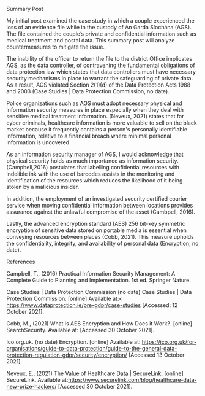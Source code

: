 Summary Post

My initial post examined the case study in which a couple experienced the loss of an evidence file while in the custody of An Garda Síochána (AGS). The file contained the couple’s private and confidential information such as medical treatment and postal data.  This summary post will analyze countermeasures to mitigate the issue.

The inability of the officer to return the file to the district Office implicates AGS, as the data controller, of contravening the fundamental obligations of data protection law which states that data controllers must have necessary security mechanisms in place to warrant the safeguarding of private data.  
As a result, AGS violated Section 2(1)(d) of the Data Protection Acts 1988 and 2003 (Case Studies | Data Protection Commission, no date).


Police organizations such as AGS must adopt necessary physical and information security measures in place especially when they deal with sensitive medical treatment information. (Neveux, 2021) states that for cyber criminals, healthcare information is more valuable to sell on the black market because it frequently contains a person's personally identifiable information, relative to a financial breach where minimal personal information is uncovered.  


As an information security manager of AGS, I would acknowledge that physical security holds as much importance as information security. (Campbell,2016) postulates that labelling confidential resources with indelible ink with the use of barcodes assists in the monitoring and identification of the resources which reduces the likelihood of it being stolen by a malicious insider.

In addition, the employment of an investigated security certified courier service when moving confidential information between locations provides assurance against the unlawful compromise of the asset (Cambpell, 2016).

 Lastly, the advanced encryption standard (AES) 256 bit-key symmetric encryption of sensitive data stored on portable media is essential when conveying resources between places (Cobb, 2021). This measure upholds the confidentiality, integrity, and availability of personal data (Encryption, no date).

  
References 

Campbell, T., (2016) Practical Information Security Management: A Complete Guide to Planning and Implementation. 1st ed. Springer Nature.


Case Studies | Data Protection Commission (no date) Case Studies | Data Protection Commission. [online]  Available at:< https://www.dataprotection.ie/pre-gdpr/case-studies [Accessed: 12 October 2021].



Cobb, M., (2021) What is AES Encryption and How Does it Work?. [online] SearchSecurity. Available at: [Accessed 30 October 2021].



Ico.org.uk. (no date) Encryption. [online]  Available at: <https://ico.org.uk/for-organisations/guide-to-data-protection/guide-to-the-general-data-protection-regulation-gdpr/security/encryption/> [Accessed 13 October 2021].



Neveux, E., (2021) The Value of Healthcare Data | SecureLink. [online] SecureLink. Available at:https://www.securelink.com/blog/healthcare-data-new-prize-hackers/ [Accessed 30 October 2021].
